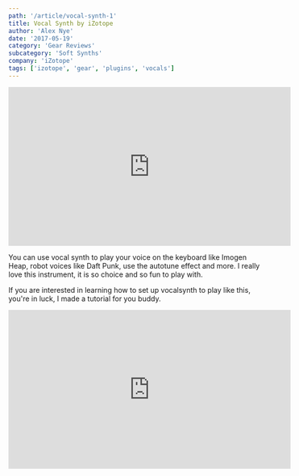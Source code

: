 ```yaml
---
path: '/article/vocal-synth-1'
title: Vocal Synth by iZotope
author: 'Alex Nye'
date: '2017-05-19'
category: 'Gear Reviews'
subcategory: 'Soft Synths'
company: 'iZotope'
tags: ['izotope', 'gear', 'plugins', 'vocals']
---
```


<iframe src="https://www.youtube.com/embed/_D-HhAn8OeI" width="560" height="315" frameborder="0" allowfullscreen="allowfullscreen"></iframe>

You can use vocal synth to play your voice on the keyboard like Imogen Heap, robot voices like Daft Punk, use the autotune effect and more. I really love this instrument, it is so choice and so fun to play with.

If you are interested in learning how to set up vocalsynth to play like this, you're in luck, I made a tutorial for you buddy.

<iframe src="https://www.youtube.com/embed/sm-nk5smgDs" width="560" height="315" frameborder="0" allowfullscreen="allowfullscreen"></iframe>
